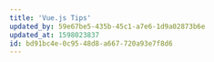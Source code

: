 ```yaml
---
title: 'Vue.js Tips'
updated_by: 59e67be5-435b-45c1-a7e6-1d9a02873b6e
updated_at: 1598023837
id: bd91bc4e-0c95-48d8-a667-720a93e7f8d6
---
```


